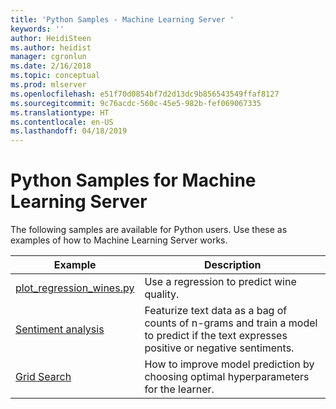 ```yaml
---
title: 'Python Samples - Machine Learning Server '
keywords: ''
author: HeidiSteen
ms.author: heidist
manager: cgronlun
ms.date: 2/16/2018
ms.topic: conceptual
ms.prod: mlserver
ms.openlocfilehash: e51f70d0854bf7d2d13dc9b856543549ffaf8127
ms.sourcegitcommit: 9c76acdc-560c-45e5-982b-fef069067335
ms.translationtype: HT
ms.contentlocale: en-US
ms.lasthandoff: 04/18/2019
---
```

# <a name="python-samples-for-machine-learning-server"></a>Python Samples for Machine Learning Server

The following samples are available for Python users. Use these as examples of how to Machine Learning Server works.

|Example|Description                                                     |
|--------------|---------------------------------------------------------|
|[plot_regression_wines.py](https://github.com/Microsoft/ML-Server-Python-Samples/blob/master/microsoftml/101/plot_regression_wines.py)|Use a regression to predict wine quality.  |
|[Sentiment analysis](https://github.com/Microsoft/ML-Server-Python-Samples/blob/master/microsoftml/202/plot_sentiment_analysis.py)|Featurize text data as a bag of counts of n-grams and train a model to predict if the text expresses positive or negative sentiments.    |
|[Grid Search](https://github.com/Microsoft/ML-Server-Python-Samples/blob/master/microsoftml/202/plot_grid_search.py)|How to improve model prediction by choosing optimal hyperparameters for the learner. |